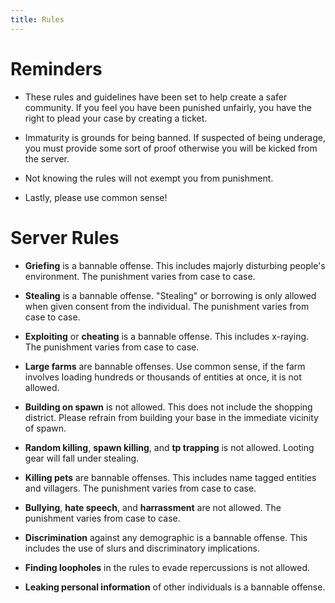 ```yaml
---
title: Rules
---
```

# Reminders

- These rules and guidelines have been set to help create a safer community. If you feel you have been punished unfairly, you have the right to plead your case by creating a ticket.

- Immaturity is grounds for being banned. If suspected of being underage, you must provide some sort of proof otherwise you will be kicked from the server.

- Not knowing the rules will not exempt you from punishment.

- Lastly, please use common sense!

# Server Rules

- **Griefing** is a bannable offense. This includes majorly disturbing people's environment. The punishment varies from case to case.

- **Stealing** is a bannable offense. "Stealing" or borrowing is only allowed when given consent from the individual. The punishment varies from case to case.

- **Exploiting** or **cheating** is a bannable offense. This includes x-raying. The punishment varies from case to case.
﻿
- **Large farms** are bannable offenses. Use common sense, if the farm involves loading hundreds or thousands of entities at once, it is not allowed.

- **Building on spawn** is not allowed. This does not include the shopping district. Please refrain from building your base in the immediate vicinity of spawn.

- **Random killing**, **spawn killing**, and **tp trapping** is not allowed. Looting gear will fall under stealing.

- **Killing pets** are bannable offenses. This includes name tagged entities and villagers. The punishment varies from case to case.

- **Bullying**, **hate speech**, and **harrassment** are not allowed. The punishment varies from case to case.

- **Discrimination** against any demographic is a bannable offense. This includes the use of slurs and discriminatory implications.

- **Finding loopholes** in the rules to evade repercussions is not allowed.

- **Leaking personal information** of other individuals is a bannable offense.